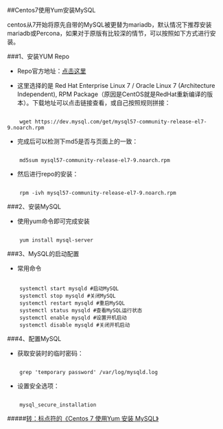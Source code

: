 ##Centos7使用Yum安装MySQL

centos从7开始将原先自带的MySQL被更替为mariadb，默认情况下推荐安装mariadb或Percona，如果对于原版有比较深的情节，可以按照如下方式进行安装。

###1、安装YUM Repo

- Repo官方地址：<a href="https://dev.mysql.com/downloads/repo/yum/">点击这里</a>

- 这里选择的是 Red Hat Enterprise Linux 7 / Oracle Linux 7 (Architecture Independent), RPM Package（原因是CentOS就是RedHat重新编译的版本）。下载地址可以点击链接查看，或自己按照规则拼接：
<pre><code>
    wget https://dev.mysql.com/get/mysql57-community-release-el7-9.noarch.rpm
</code></pre>

- 完成后可以检测下md5是否与页面上的一致：
<pre><code>
    md5sum mysql57-community-release-el7-9.noarch.rpm
</code></pre>

- 然后进行repo的安装：
<pre><code>
    rpm -ivh mysql57-community-release-el7-9.noarch.rpm
</code></pre>

###2、安装MySQL

- 使用yum命令即可完成安装
<pre><code>
    yum install mysql-server
</code></pre>

###3、MySQL的启动配置
- 常用命令
<pre><code>
    systemctl start mysqld #启动MySQL
    systemctl stop mysqld #关闭MySQL
    systemctl restart mysqld #重启MySQL
    systemctl status mysqld #查看MySQL运行状态
    systemctl enable mysqld #设置开机启动
    systemctl disable mysqld #关闭开机启动
</code></pre>

###4、配置MySQL
- 获取安装时的临时密码：
<pre><code>
    grep 'temporary password' /var/log/mysqld.log
</code></pre>

- 设置安全选项：
<pre><code>
    mysql_secure_installation
</code></pre>


#####<a href="https://www.biaodianfu.com/centos-7-install-mysql.html">转：标点符的《Centos 7 使用Yum 安装 MySQL》</a>





